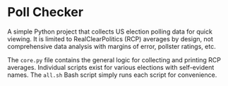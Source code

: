 # Poll Checker
A simple Python project that collects US election polling data for quick
viewing. It is limited to RealClearPolitics (RCP) averages by design,
not comprehensive data analysis with margins of error, pollster ratings, etc.

The `core.py` file contains the general logic for collecting and printing RCP
averages. Individual scripts exist for various elections with self-evident
names. The `all.sh` Bash script simply runs each script for convenience.
